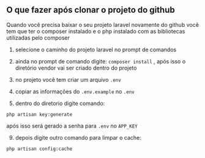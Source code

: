 ## O que fazer após clonar o projeto do github 

Quando você precisa baixar o seu projeto laravel novamente do github você tem que ter o composer instalado e o php instalado com as bibliotecas utilizadas pelo composer
  
1. selecione o caminho do projeto laravel no prompt de comandos
   
4. ainda no prompt de comando digite: `composer install` , após isso o diretório vendor vai ser criado dentro do projeto

5. no projeto você tem criar um arquivo `.env` 

6. copiar as informações do  `.env.example` no `.env`

7. dentro do diretorio  digite comando:
~~~
php artisan key:generate
~~~
após isso será gerado a senha para `.env` no `APP_KEY`

9. depois digite outro comando para limpar o cache:
~~~
php artisan config:cache
~~~
